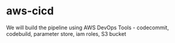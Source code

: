 # aws-cicd
We will build the pipeline using AWS DevOps Tools - codecommit, codebuild, parameter store, iam roles, S3 bucket
